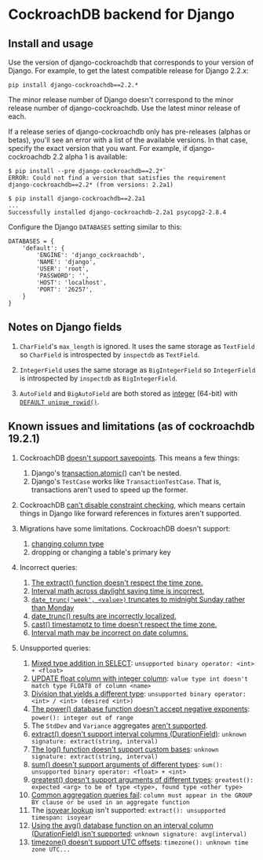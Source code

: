 # CockroachDB backend for Django

## Install and usage

Use the version of django-cockroachdb that corresponds to your version of
Django. For example, to get the latest compatible release for Django 2.2.x:

`pip install django-cockroachdb==2.2.*`

The minor release number of Django doesn't correspond to the minor release
number of django-cockroachdb. Use the latest minor release of each.

If a release series of django-cockroachdb only has pre-releases (alphas or
betas), you'll see an error with a list of the available versions. In that
case, specify the exact version that you want. For example, if
django-cockroachdb 2.2 alpha 1 is available:

```
$ pip install --pre django-cockroachdb==2.2*`
ERROR: Could not find a version that satisfies the requirement
django-cockroachdb==2.2* (from versions: 2.2a1)

$ pip install django-cockroachdb==2.2a1
...
Successfully installed django-cockroachdb-2.2a1 psycopg2-2.8.4
```

Configure the Django `DATABASES` setting similar to this:

```
DATABASES = {
    'default': {
        'ENGINE': 'django_cockroachdb',
        'NAME': 'django',
        'USER': 'root',
        'PASSWORD': '',
        'HOST': 'localhost',
        'PORT': '26257',
    }
}
```

## Notes on Django fields

1. `CharField`'s `max_length` is ignored. It uses the same storage as
   `TextField` so `CharField` is introspected by `inspectdb` as `TextField`.

2. `IntegerField` uses the same storage as `BigIntegerField` so `IntegerField`
   is introspected by `inspectdb` as `BigIntegerField`.

3. `AutoField` and `BigAutoField` are both stored as
   [integer](https://www.cockroachlabs.com/docs/stable/int.html) (64-bit) with
   [`DEFAULT unique_rowid()`](https://www.cockroachlabs.com/docs/stable/functions-and-operators.html#id-generation-functions).

## Known issues and limitations (as of cockroachdb 19.2.1)

1. CockroachDB [doesn't support savepoints](https://github.com/cockroachdb/cockroach/issues/10735).
   This means a few things:

   1. Django's [transaction.atomic()](https://docs.djangoproject.com/en/stable/topics/db/transactions/#django.db.transaction.atomic)
      can't be nested.
   2. Django's `TestCase` works like `TransactionTestCase`. That is,
      transactions aren't used to speed up the former.

2. CockroachDB [can't disable constraint checking](https://github.com/cockroachdb/cockroach/issues/19444),
   which means certain things in Django like forward references in fixtures
   aren't supported.

4. Migrations have some limitations. CockroachDB doesn't support:

   1. [changing column type](https://github.com/cockroachdb/cockroach/issues/9851)
   2. dropping or changing a table's primary key

5. Incorrect queries:
   1. [The extract() function doesn't respect the time zone.](https://github.com/cockroachdb/django-cockroachdb/issues/47)
   2. [Interval math across daylight saving time is incorrect.](https://github.com/cockroachdb/django-cockroachdb/issues/54)
   3. [`date_trunc('week', <value>)` truncates to midnight Sunday rather than Monday](https://github.com/cockroachdb/django-cockroachdb/issues/92)
   4. [date_trunc() results are incorrectly localized.](https://github.com/cockroachdb/django-cockroachdb/issues/32)
   5. [cast() timestamptz to time doesn't respect the time zone.](https://github.com/cockroachdb/django-cockroachdb/issues/37)
   6. [Interval math may be incorrect on date columns.](https://github.com/cockroachdb/django-cockroachdb/issues/53)

6. Unsupported queries:
   1. [Mixed type addition in SELECT](https://github.com/cockroachdb/django-cockroachdb/issues/19):
      `unsupported binary operator: <int> + <float>`
   2. [UPDATE float column with integer column](https://github.com/cockroachdb/django-cockroachdb/issues/20):
      `value type int doesn't match type FLOAT8 of column <name>`
   3. [Division that yields a different type](https://github.com/cockroachdb/django-cockroachdb/issues/21):
      `unsupported binary operator: <int> / <int> (desired <int>)`
   4. [The power() database function doesn't accept negative exponents](https://github.com/cockroachdb/django-cockroachdb/issues/22):
      `power(): integer out of range`
   5. The `StdDev` and `Variance` aggregates
      [aren't supported](https://github.com/cockroachdb/django-cockroachdb/issues/25).
   6. [extract() doesn't support interval columns (DurationField)](https://github.com/cockroachdb/django-cockroachdb/issues/29):
      `unknown signature: extract(string, interval)`
   7. [The log() function doesn't support custom bases](https://github.com/cockroachdb/django-cockroachdb/issues/50):
      `unknown signature: extract(string, interval)`
   8. [sum() doesn't support arguments of different types](https://github.com/cockroachdb/django-cockroachdb/issues/73):
      `sum(): unsupported binary operator: <float> + <int>`
   9. [greatest() doesn't support arguments of different types](https://github.com/cockroachdb/django-cockroachdb/issues/74):
      `greatest(): expected <arg> to be of type <type>, found type <other type>`
   10. [Common aggregation queries fail](https://github.com/cockroachdb/django-cockroachdb/issues/13):
      `column must appear in the GROUP BY clause or be used in an aggregate function`
   11. The [isoyear lookup](https://github.com/cockroachdb/django-cockroachdb/issues/28) isn't supported:
       `extract(): unsupported timespan: isoyear`
   12. [Using the avg() database function on an interval column (DurationField) isn't supported](https://github.com/cockroachdb/django-cockroachdb/issues/72):
       `unknown signature: avg(interval)`
   13. [timezone() doesn't support UTC offsets](https://github.com/cockroachdb/django-cockroachdb/issues/97):
       `timezone(): unknown time zone UTC...`
